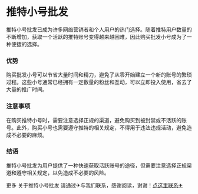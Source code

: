 # 推特小号批发

推特小号批发已成为许多网络营销者和个人用户的热门选择。随着推特用户数量的不断增加，获取一个活跃的推特账号变得越来越困难，因此购买批发小号成为了一种便捷的选择。

### 优势

购买批发小号可以节省大量时间和精力，避免了从零开始建立一个新的账号的繁琐过程。这些小号通常已经拥有一定数量的粉丝和互动，可以立即投入使用，省去了大量的推广时间。

### 注意事项

在购买推特小号时，需要注意选择正规的渠道，避免购买到被封禁或不活跃的账号。此外，购买小号也需要遵守推特的相关规定，不得用于违法违规活动，避免造成不必要的麻烦。

### 结语

推特小号批发为用户提供了一种快速获取活跃账号的途径，但需要注意选择正规渠道和遵守相关规定，以免造成不必要的风险。

更多 关于推特小号批发 请通过✈与我们联系，感谢阅读，谢谢！[点这里联系✈](https://ss.k02.cc)